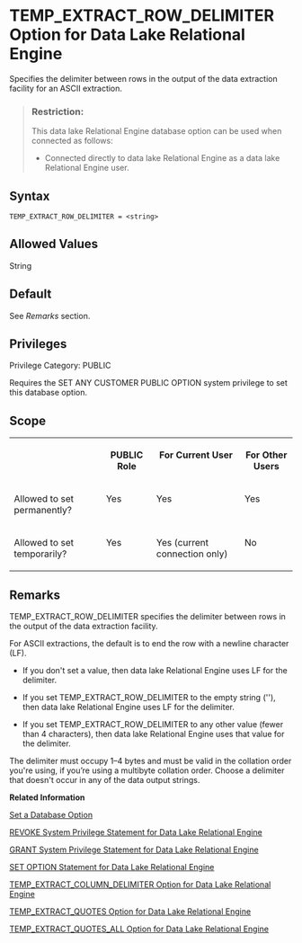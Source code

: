 <!-- loioa660d8f184f21015b72af7659f669254 -->

# TEMP\_EXTRACT\_ROW\_DELIMITER Option for Data Lake Relational Engine

Specifies the delimiter between rows in the output of the data extraction facility for an ASCII extraction.



> ### Restriction:  
> This data lake Relational Engine database option can be used when connected as follows:
> 
> -   Connected directly to data lake Relational Engine as a data lake Relational Engine user.



<a name="loioa660d8f184f21015b72af7659f669254__section_zx3_g24_hrb"/>

## Syntax

```
TEMP_EXTRACT_ROW_DELIMITER = <string>
```



<a name="loioa660d8f184f21015b72af7659f669254__iq_refso_1030"/>

## Allowed Values

String



<a name="loioa660d8f184f21015b72af7659f669254__iq_refso_1031"/>

## Default

See *Remarks* section.



<a name="loioa660d8f184f21015b72af7659f669254__section_k3c_gxb_3qb"/>

## Privileges

Privilege Category: PUBLIC

Requires the SET ANY CUSTOMER PUBLIC OPTION system privilege to set this database option.



<a name="loioa660d8f184f21015b72af7659f669254__iq_refso_1032"/>

## Scope


<table>
<tr>
<th valign="top">

 



</th>
<th valign="top">

PUBLIC Role



</th>
<th valign="top">

For Current User



</th>
<th valign="top">

For Other Users



</th>
</tr>
<tr>
<td valign="top">

Allowed to set permanently?



</td>
<td valign="top">

Yes



</td>
<td valign="top">

Yes



</td>
<td valign="top">

Yes



</td>
</tr>
<tr>
<td valign="top">

Allowed to set temporarily?



</td>
<td valign="top">

Yes



</td>
<td valign="top">

Yes \(current connection only\)



</td>
<td valign="top">

No



</td>
</tr>
</table>



<a name="loioa660d8f184f21015b72af7659f669254__iq_refso_1033"/>

## Remarks

TEMP\_EXTRACT\_ROW\_DELIMITER specifies the delimiter between rows in the output of the data extraction facility.

For ASCII extractions, the default is to end the row with a newline character \(LF\).

-   If you don't set a value, then data lake Relational Engine uses LF for the delimiter.

-   If you set TEMP\_EXTRACT\_ROW\_DELIMITER to the empty string \(''\), then data lake Relational Engine uses LF for the delimiter.

-   If you set TEMP\_EXTRACT\_ROW\_DELIMITER to any other value \(fewer than 4 characters\), then data lake Relational Engine uses that value for the delimiter.


The delimiter must occupy 1–4 bytes and must be valid in the collation order you're using, if you’re using a multibyte collation order. Choose a delimiter that doesn't occur in any of the data output strings.

**Related Information**  


[Set a Database Option](set-a-database-option-0dcb893.md "You set options with the SET OPTION statement.")

[REVOKE System Privilege Statement for Data Lake Relational Engine](../080-sql-statements/revoke-system-privilege-statement-for-data-lake-relational-engine-a3eadda.md "Removes specific system privileges from specific users and the right to administer the privilege.")

[GRANT System Privilege Statement for Data Lake Relational Engine](../080-sql-statements/grant-system-privilege-statement-for-data-lake-relational-engine-a3dfcb0.md "Grants specific system privileges to users or roles, with or without administrative rights.")

[SET OPTION Statement for Data Lake Relational Engine](../080-sql-statements/set-option-statement-for-data-lake-relational-engine-a625da7.md "Changes options that affect the behavior of the database and its compatibility with Transact-SQL. Setting the value of an option can change the behavior for all users or an individual user, in either a temporary or permanent scope.")

[TEMP\_EXTRACT\_COLUMN\_DELIMITER Option for Data Lake Relational Engine](temp-extract-column-delimiter-option-for-data-lake-relational-engine-a65c4d6.md "Specifies the delimiter between columns in the output of the data extraction facility for an ASCII extraction.")

[TEMP\_EXTRACT\_QUOTES Option for Data Lake Relational Engine](temp-extract-quotes-option-for-data-lake-relational-engine-a65fdb5.md "Specifies that string fields are enclosed in quotes in the output of the data extraction facility for an ASCII extraction.")

[TEMP\_EXTRACT\_QUOTES\_ALL Option for Data Lake Relational Engine](temp-extract-quotes-all-option-for-data-lake-relational-engine-a6605bd.md "Specifies that all fields are enclosed in quotes in the output of the data extraction facility for an ASCII extraction.")

